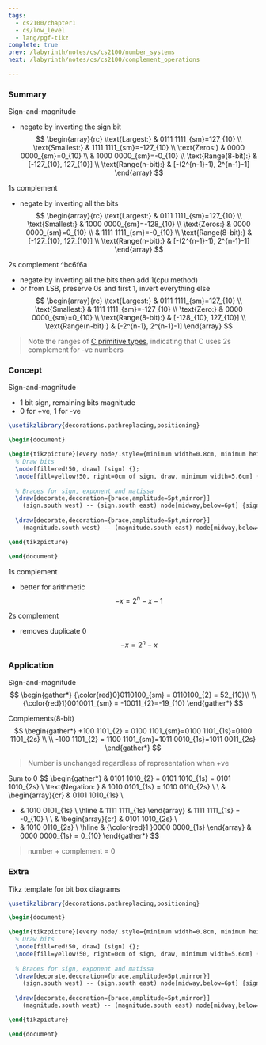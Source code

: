 ```yaml
---
tags:
  - cs2100/chapter1
  - cs/low_level
  - lang/pgf-tikz
complete: true
prev: /labyrinth/notes/cs/cs2100/number_systems
next: /labyrinth/notes/cs/cs2100/complement_operations

---
```

### Summary
Sign-and-magnitude
- negate by inverting the sign bit
$$
\begin{array}{rc}
\text{Largest:} & 0111 1111_{sm}=127_{10} \\
\text{Smallest:} & 1111 1111_{sm}=-127_{10} \\
\text{Zeros:} & 0000 0000_{sm}=0_{10} \\
 & 1000 0000_{sm}=-0_{10} \\
\text{Range(8-bit):} & [-127_{10}, 127_{10}] \\
\text{Range(n-bit):} & [-(2^{n-1}-1), 2^{n-1}-1] 
\end{array}
$$

1s complement
- negate by inverting all the bits
$$
\begin{array}{rc}
\text{Largest:} & 0111 1111_{sm}=127_{10} \\
\text{Smallest:} & 1000 0000_{sm}=-128_{10} \\
\text{Zeros:} & 0000 0000_{sm}=0_{10} \\
 & 1111 1111_{sm}=-0_{10} \\
\text{Range(8-bit):} & [-127_{10}, 127_{10}] \\
\text{Range(n-bit):} & [-(2^{n-1}-1), 2^{n-1}-1]
\end{array}
$$

2s complement ^bc6f6a
- negate by inverting all the bits then add 1(cpu method)
- or from LSB, preserve 0s and first 1, invert everything else
$$
\begin{array}{rc}
\text{Largest:} & 0111 1111_{sm}=127_{10} \\
\text{Smallest:} & 1111 1111_{sm}=-127_{10} \\
\text{Zero:} & 0000 0000_{sm}=0_{10} \\
\text{Range(8-bit):} & [-128_{10}, 127_{10}] \\
\text{Range(n-bit):} & [-2^{n-1}, 2^{n-1}-1]
\end{array}
$$
> Note the ranges of [C primitive types](/labyrinth/notes/cs/cs2100/data_representation#^9f8289), indicating that C uses 2s complement for -ve numbers
### Concept
Sign-and-magnitude
- 1 bit sign, remaining bits magnitude
- 0 for +ve, 1 for -ve
```tikz
\usetikzlibrary{decorations.pathreplacing,positioning}

\begin{document}

\begin{tikzpicture}[every node/.style={minimum width=0.8cm, minimum height=0.8cm}]
  % Draw bits
  \node[fill=red!50, draw] (sign) {};
  \node[fill=yellow!50, right=0cm of sign, draw, minimum width=5.6cm] (magnitude) {};
  
  % Braces for sign, exponent and matissa
  \draw[decorate,decoration={brace,amplitude=5pt,mirror}] 
    (sign.south west) -- (sign.south east) node[midway,below=6pt] {sign};
  
  \draw[decorate,decoration={brace,amplitude=5pt,mirror}] 
    (magnitude.south west) -- (magnitude.south east) node[midway,below=6pt] {magnitude};

\end{tikzpicture}

\end{document}
```

1s complement
- better for arithmetic
$$
-x = 2^n-x-1
$$

2s complement
- removes duplicate 0
$$
-x=2^n-x
$$
### Application
Sign-and-magnitude
$$
\begin{gather*}
{\color{red}0}0110100_{sm} = 0110100_{2} = 52_{10}\\
\\
{\color{red}1}0010011_{sm} = -10011_{2}=-19_{10}
\end{gather*}
$$

Complements(8-bit)
$$
\begin{gather*}
+100 1101_{2} = 0100 1101_{sm}=0100 1101_{1s}=0100 1101_{2s} \\
\\
-100 1101_{2} = 1100 1101_{sm}=1011 0010_{1s}=1011 0011_{2s}
\end{gather*}
$$
> Number is unchanged regardless of representation when +ve

Sum to 0
$$
\begin{gather*}
& 0101 1010_{2} = 0101 1010_{1s} = 0101 1010_{2s} \\
\text{Negation: } & 1010 0101_{1s} = 1010 0110_{2s} \\
\\
& \begin{array}{cr}
 & 0101 1010_{1s} \\
+ & 1010 0101_{1s} \\
\hline
 & 1111 1111_{1s}
\end{array} & 1111 1111_{1s} = -0_{10} \\
\\
& \begin{array}{cr}
 & 0101 1010_{2s} \\
+ & 1010 0110_{2s} \\
\hline
 & {\color{red}1 }0000 0000_{1s}
\end{array} & 0000 0000_{1s} = 0_{10}
\end{gather*}
$$
> number + complement = 0
### Extra
Tikz template for bit box diagrams
```latex
\usetikzlibrary{decorations.pathreplacing,positioning}

\begin{document}

\begin{tikzpicture}[every node/.style={minimum width=0.8cm, minimum height=0.8cm}]
  % Draw bits
  \node[fill=red!50, draw] (sign) {};
  \node[fill=yellow!50, right=0cm of sign, draw, minimum width=5.6cm] (magnitude) {};
  
  % Braces for sign, exponent and matissa
  \draw[decorate,decoration={brace,amplitude=5pt,mirror}] 
    (sign.south west) -- (sign.south east) node[midway,below=6pt] {sign};
  
  \draw[decorate,decoration={brace,amplitude=5pt,mirror}] 
    (magnitude.south west) -- (magnitude.south east) node[midway,below=6pt] {magnitude};

\end{tikzpicture}

\end{document}
```